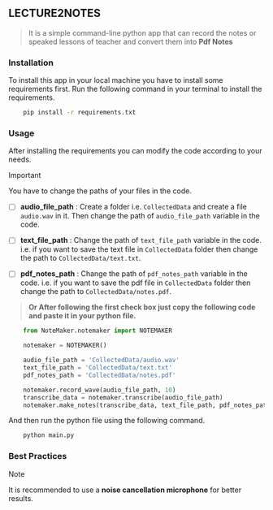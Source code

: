 ## LECTURE2NOTES 
> It is a simple command-line python app that can record the notes or speaked lessons of teacher and convert them into **Pdf Notes**

### Installation

To install this app in your local machine you have to install some requirements first. Run the following command in your terminal to install the requirements.

```sh
    pip install -r requirements.txt
```

### Usage
After installing the requirements you can modify the code according to your needs. 

> [!IMPORTANT]
> You have to change the paths of your files in the code.

- [ ] **audio_file_path** : Create a folder i.e. `CollectedData` and create a file `audio.wav` in it. Then change the path of `audio_file_path` variable in the code.

- [ ] **text_file_path** : Change the path of `text_file_path` variable in the code. i.e. if you want to save the text file in `CollectedData` folder then change the path to `CollectedData/text.txt`.

- [ ] **pdf_notes_path** : Change the path of `pdf_notes_path` variable in the code. i.e. if you want to save the pdf file in `CollectedData` folder then change the path to `CollectedData/notes.pdf`.

> **Or After following the first check box just copy the following code and paste it in your python file.**

```python
    from NoteMaker.notemaker import NOTEMAKER

    notemaker = NOTEMAKER()

    audio_file_path = 'CollectedData/audio.wav' 
    text_file_path = 'CollectedData/text.txt'
    pdf_notes_path = 'CollectedData/notes.pdf'

    notemaker.record_wave(audio_file_path, 10)
    transcribe_data = notemaker.transcribe(audio_file_path)
    notemaker.make_notes(transcribe_data, text_file_path, pdf_notes_path)

```

And then run the python file using the following command.

```sh
    python main.py
```

### Best Practices

> [!NOTE]
> It is recommended to use a **noise cancellation microphone** for better results.